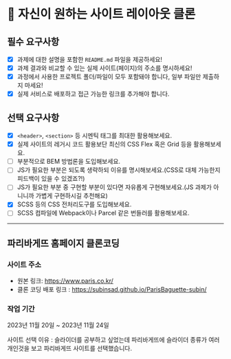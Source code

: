 # 👀 자신이 원하는 사이트 레이아웃 클론
## 필수 요구사항

- [x] 과제에 대한 설명을 포함한 `README.md` 파일을 제공하세요!
- [x] 과제 결과와 비교할 수 있는 실제 사이트(페이지)의 주소를 명시하세요!
- [x] 과정에서 사용한 프로젝트 폴더/파일이 모두 포함돼야 합니다, 일부 파일만 제출하지 마세요! 
- [x] 실제 서비스로 배포하고 접근 가능한 링크를 추가해야 합니다.

## 선택 요구사항

- [x] `<header>`, `<section>` 등 시멘틱 태그를 최대한 활용해보세요.
- [x] 실제 사이트의 레거시 코드 활용보단 최신의 CSS Flex 혹은 Grid 등을 활용해보세요.
- [ ] 부분적으로 BEM 방법론을 도입해보세요.
- [ ] JS가 필요한 부분은 되도록 생략하되 이유를 명시해보세요.(CSS로 대체 가능한지 피드백이 있을 수 있겠죠?!)
- [ ] JS가 필요한 부분 중 구현할 부분이 있다면 자유롭게 구현해보세요.(JS 과제가 아니니까 가볍게 구현하시길 추천해요)
- [x] SCSS 등의 CSS 전처리도구를 도입해보세요.
- [ ] SCSS 컴파일에 Webpack이나 Parcel 같은 번들러를 활용해보세요.

***

## 파리바게뜨 홈페이지 클론코딩

### 사이트 주소

- 원본 링크: https://www.paris.co.kr/
- 클론 코딩 배포 링크 : https://subinsad.github.io/ParisBaguette-subin/

### 작업 기간
2023년 11월 20일 ~ 2023년 11월 24일

사이트 선택 이유 : 슬라이더를 공부하고 싶었는데 파리바게뜨에 슬라이더 종류가 여러개인것을 보고 파리바게뜨 사이트를 선택했습니다.

